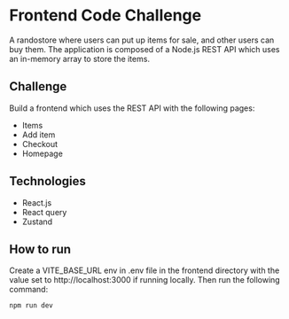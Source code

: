 # Frontend Code Challenge
A randostore where users can put up items for sale, and other users can buy them. The application is composed of a Node.js REST API which uses an in-memory array to store the items.

## Challenge
Build a frontend which uses the REST API with the following pages:
- Items
- Add item
- Checkout
- Homepage

## Technologies
- React.js
- React query
- Zustand

## How to run
Create a VITE_BASE_URL env in .env file in the frontend directory with the value set to http://localhost:3000 if running locally. Then run the following command:

```bash
npm run dev
```
